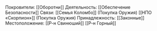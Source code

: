 Покровители:
[[Оборотни]]
Деятельность:
[[Обеспечение Безопасности]]
Связи:
[[Семья Коломбо]] (Покупка Оружия)
[[НПО «Скорпион»]] (Покупка Оружия)
Принадлежность:
[[Законные]]
Местоположение:
[[Р-н Свинюший]]
[[Р-н Горный]]

